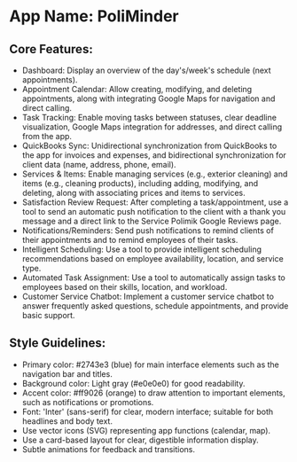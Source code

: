 # **App Name**: PoliMinder

## Core Features:

- Dashboard: Display an overview of the day's/week's schedule (next appointments).
- Appointment Calendar: Allow creating, modifying, and deleting appointments, along with integrating Google Maps for navigation and direct calling.
- Task Tracking: Enable moving tasks between statuses, clear deadline visualization, Google Maps integration for addresses, and direct calling from the app.
- QuickBooks Sync: Unidirectional synchronization from QuickBooks to the app for invoices and expenses, and bidirectional synchronization for client data (name, address, phone, email).
- Services & Items: Enable managing services (e.g., exterior cleaning) and items (e.g., cleaning products), including adding, modifying, and deleting, along with associating prices and items to services.
- Satisfaction Review Request: After completing a task/appointment, use a tool to send an automatic push notification to the client with a thank you message and a direct link to the Service Polimik Google Reviews page.
- Notifications/Reminders: Send push notifications to remind clients of their appointments and to remind employees of their tasks.
- Intelligent Scheduling: Use a tool to provide intelligent scheduling recommendations based on employee availability, location, and service type.
- Automated Task Assignment: Use a tool to automatically assign tasks to employees based on their skills, location, and workload.
- Customer Service Chatbot: Implement a customer service chatbot to answer frequently asked questions, schedule appointments, and provide basic support.

## Style Guidelines:

- Primary color: #2743e3 (blue) for main interface elements such as the navigation bar and titles.
- Background color: Light gray (#e0e0e0) for good readability.
- Accent color: #ff9026 (orange) to draw attention to important elements, such as notifications or promotions.
- Font: 'Inter' (sans-serif) for clear, modern interface; suitable for both headlines and body text.
- Use vector icons (SVG) representing app functions (calendar, map).
- Use a card-based layout for clear, digestible information display.
- Subtle animations for feedback and transitions.